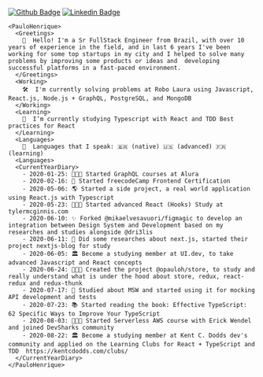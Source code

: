 
[![Github Badge](https://img.shields.io/badge/-Github-000?style=flat-square&logo=Github&logoColor=white&link=https://github.com/opauloh)](https://github.com/opauloh)
[![Linkedin Badge](https://img.shields.io/badge/-LinkedIn-blue?style=flat-square&logo=Linkedin&logoColor=white&link=https://www.linkedin.com/in/paulohenriquesilva/)](https://www.linkedin.com/in/paulohenriquesilva/)

```
<PauloHenrique>
  <Greetings>
    👋  Hello! I'm a Sr FullStack Engineer from Brazil, with over 10 years of experience in the field, and in last 6 years I've been working for some top startups in my city and I helped to solve many problems by improving some products or ideas and  developing successful platforms in a fast-paced environment.
  </Greetings>
  <Working>
    🛠  I'm currently solving problems at Robo Laura using Javascript, React.js, Node.js + GraphQL, PostgreSQL, and MongoDB
  </Working>
  <Learning>
    🔭  I’m currently studying Typescript with React and TDD Best practices for React
  </Learning>
  <Languages>
    💬  Languages that I speak: 🇧🇷 (native) 🇺🇸 (advanced) 🇫🇷 (learning)
  <Languages>
  <CurrentYearDiary>
    - 2020-01-25: 👨🏻‍🎓 Started GraphQL courses at Alura
    - 2020-02-16: 📜 Started freecodeCamp Frontend Certification
    - 2020-05-06: 🌎 Started a side project, a real world application using React.js with Typescript
    - 2020-05-23: 👨🏻‍🎓 Started advanced React (Hooks) Study at tylermcginnis.com
    - 2020-06-10: ✨ Forked @mikaelvesavuori/figmagic to develop an integration between Design System and Development based on my researches and studies alongside @dri3lis
    - 2020-06-11: 🔬 Did some researches about next.js, started their project nextjs-blog for study 
    - 2020-06-05: 🏛 Become a studying member at UI.dev, to take advanced Javascript and React concepts
    - 2020-06-24: 👨🏻‍💻 Created the project @opauloh/store, to study and really understand what is under the hood about store, redux, react-redux and redux-thunk
    - 2020-07-17: 🔬 Studied about MSW and started using it for mocking API development and tests
    - 2020-07-23: 📚 Started reading the book: Effective TypeScript: 62 Specific Ways to Improve Your TypeScript
    - 2020-08-03: 👨🏻‍🎓 Started Serverless AWS course with Erick Wendel and joined DevSharks community
    - 2020-08-22: 🏛 Become a studying member at Kent C. Dodds dev's community and applied on the Learning Clubs for React + TypeScript and TDD  https://kentcdodds.com/clubs/
  </CurrentYearDiary>
</PauloHenrique>
```
